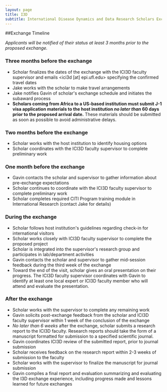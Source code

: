 ```yaml
---
layout: page
title: I3D
subtitle: International Disease Dynamics and Data Research Scholars Exchange Program
---
```

##Exchange Timeline

_Applicants will be notified of their status at least 3 months prior to the proposed exchange._

### Three months before the exchange
- Scholar finalizes the dates of the exchange with the ICI3D faculty supervisor and emails <ici3d [at] epi.ufl.edu> specifying the confirmed travel dates
- Jake works with the scholar to make travel arrangements
- Jake notifies Gavin of scholar's exchange schedule and initiates the subaward process
- **Scholars coming from Africa to a US-based institution must submit J-1 visa application materials to the host institution _no later than_ 60 days prior to the proposed arrival date.** These materials should be submitted as soon as possible to avoid administrative delays.

### Two months before the exchange
- Scholar works with the host institution to identify housing options
- Scholar coordinates with the ICI3D faculty supervisor to complete preliminary work

### One month before the exchange
- Gavin contacts the scholar and supervisor to gather information about pre-exchange expectations
- Scholar continues to coordinate with the ICI3D faculty supervisor to complete preliminary work
- Scholar completes required CITI Program training module in International Research (contact Jake for details)

### During the exchange
- Scholar follows host institution's guidelines regarding check-in for international visitors
- Scholar works closely with ICI3D faculty supervisor to complete the proposed project
- Scholar is integrated into the supervisor's research group and participates in lab/department activities
- Gavin contacts the scholar and supervisor to gather mid-session feedback during the third week of the exchange
- Toward the end of the visit, scholar gives an oral presentation on their progress. The ICI3D faculty supervisor coordinates with Gavin to identify at least one local expert or ICI3D faculty member who will attend and evaluate the presentation.

### After the exchange
- Scholar works with the supervisor to complete any remaining work
- Gavin solicits post-exchange feedback from the scholar and ICI3D faculty supervisor within 1 week of the conclusion of the exchange
- _No later than 6 weeks_  after the exchange, scholar submits a research report to the ICI3D faculty. Research reports should take the form of a manuscript formatted for submission to a specified scientific journal.
- Gavin coordinates ICI3D review of the submitted report, prior to journal submission
- Scholar receives feedback on the research report within 2-3 weeks of submission to the faculty
- Scholar works with the supervisor to finalize the manuscript for journal submission
- Gavin compiles a final report and evaluation summarizing and evaluating the I3D exchange experience, including progress made and lessons learned for future exchanges
